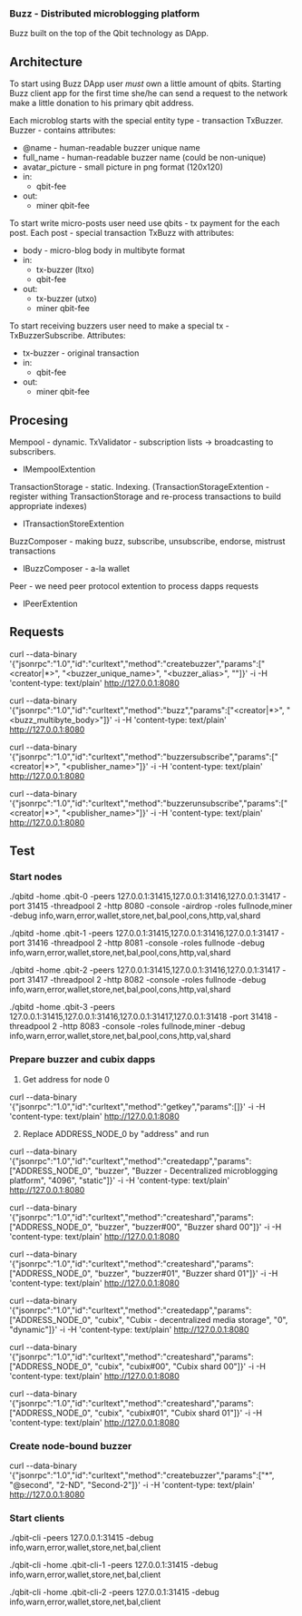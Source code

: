 ### Buzz - Distributed microblogging platform

Buzz built on the top of the Qbit technology as DApp.

## Architecture

To start using Buzz DApp user _must_ own a little amount of qbits. Starting Buzz client app for the first time she/he can send a request to the network make a little donation to his primary qbit address.

Each microblog starts with the special entity type - transaction TxBuzzer. Buzzer - contains attributes:
 - @name - human-readable buzzer unique name
 - full_name - human-readable buzzer name (could be non-unique)
 - avatar_picture - small picture in png format (120x120)
 - in:
   - qbit-fee
 - out:
   - miner qbit-fee

To start write micro-posts user need use qbits - tx payment for the each post. Each post - special transaction TxBuzz with attributes:
 - body - micro-blog body in multibyte format
 - in:
   - tx-buzzer (ltxo)
   - qbit-fee
 - out:
   - tx-buzzer (utxo)
   - miner qbit-fee

To start receiving buzzers user need to make a special tx - TxBuzzerSubscribe. Attributes:
 - tx-buzzer - original transaction
 - in:
   - qbit-fee
 - out:
   - miner qbit-fee

## Procesing

Mempool - dynamic. TxValidator - subscription lists -> broadcasting to subscribers.
 - IMempoolExtention

TransactionStorage - static. Indexing. (TransactionStorageExtention - register withing TransactionStorage and re-process transactions to build appropriate indexes)
 - ITransactionStoreExtention

BuzzComposer - making buzz, subscribe, unsubscribe, endorse, mistrust transactions
 - IBuzzComposer - a-la wallet

Peer - we need peer protocol extention to process dapps requests
 - IPeerExtention

## Requests

curl --data-binary '{"jsonrpc":"1.0","id":"curltext","method":"createbuzzer","params":["<creator|*>", "<buzzer_unique_name>", "<buzzer_alias>", "<description>"]}' -i -H 'content-type: text/plain' http://127.0.0.1:8080

curl --data-binary '{"jsonrpc":"1.0","id":"curltext","method":"buzz","params":["<creator|*>", "<buzz_multibyte_body>"]}' -i -H 'content-type: text/plain' http://127.0.0.1:8080

curl --data-binary '{"jsonrpc":"1.0","id":"curltext","method":"buzzersubscribe","params":["<creator|*>", "<publisher_name>"]}' -i -H 'content-type: text/plain' http://127.0.0.1:8080

curl --data-binary '{"jsonrpc":"1.0","id":"curltext","method":"buzzerunsubscribe","params":["<creator|*>", "<publisher_name>"]}' -i -H 'content-type: text/plain' http://127.0.0.1:8080

## Test

### Start nodes

./qbitd -home .qbit-0 -peers 127.0.0.1:31415,127.0.0.1:31416,127.0.0.1:31417 -port 31415 -threadpool 2 -http 8080 -console -airdrop -roles fullnode,miner -debug info,warn,error,wallet,store,net,bal,pool,cons,http,val,shard

./qbitd -home .qbit-1 -peers 127.0.0.1:31415,127.0.0.1:31416,127.0.0.1:31417 -port 31416 -threadpool 2 -http 8081 -console -roles fullnode -debug info,warn,error,wallet,store,net,bal,pool,cons,http,val,shard

./qbitd -home .qbit-2 -peers 127.0.0.1:31415,127.0.0.1:31416,127.0.0.1:31417 -port 31417 -threadpool 2 -http 8082 -console -roles fullnode -debug info,warn,error,wallet,store,net,bal,pool,cons,http,val,shard

./qbitd -home .qbit-3 -peers 127.0.0.1:31415,127.0.0.1:31416,127.0.0.1:31417,127.0.0.1:31418 -port 31418 -threadpool 2 -http 8083 -console -roles fullnode,miner -debug info,warn,error,wallet,store,net,bal,pool,cons,http,val,shard

### Prepare buzzer and cubix dapps

1. Get address for node 0

curl --data-binary '{"jsonrpc":"1.0","id":"curltext","method":"getkey","params":[]}' -i -H 'content-type: text/plain' http://127.0.0.1:8080

2. Replace ADDRESS_NODE_0 by "address" and run

curl --data-binary '{"jsonrpc":"1.0","id":"curltext","method":"createdapp","params":["ADDRESS_NODE_0", "buzzer", "Buzzer - Decentralized microblogging platform", "4096", "static"]}' -i -H 'content-type: text/plain' http://127.0.0.1:8080

curl --data-binary '{"jsonrpc":"1.0","id":"curltext","method":"createshard","params":["ADDRESS_NODE_0", "buzzer", "buzzer#00", "Buzzer shard 00"]}' -i -H 'content-type: text/plain' http://127.0.0.1:8080

curl --data-binary '{"jsonrpc":"1.0","id":"curltext","method":"createshard","params":["ADDRESS_NODE_0", "buzzer", "buzzer#01", "Buzzer shard 01"]}' -i -H 'content-type: text/plain' http://127.0.0.1:8080

curl --data-binary '{"jsonrpc":"1.0","id":"curltext","method":"createdapp","params":["ADDRESS_NODE_0", "cubix", "Cubix - decentralized media storage", "0", "dynamic"]}' -i -H 'content-type: text/plain' http://127.0.0.1:8080

curl --data-binary '{"jsonrpc":"1.0","id":"curltext","method":"createshard","params":["ADDRESS_NODE_0", "cubix", "cubix#00", "Cubix shard 00"]}' -i -H 'content-type: text/plain' http://127.0.0.1:8080

curl --data-binary '{"jsonrpc":"1.0","id":"curltext","method":"createshard","params":["ADDRESS_NODE_0", "cubix", "cubix#01", "Cubix shard 01"]}' -i -H 'content-type: text/plain' http://127.0.0.1:8080

### Create node-bound buzzer

curl --data-binary '{"jsonrpc":"1.0","id":"curltext","method":"createbuzzer","params":["*", "@second", "2-ND", "Second-2"]}' -i -H 'content-type: text/plain' http://127.0.0.1:8080


### Start clients

./qbit-cli -peers 127.0.0.1:31415 -debug info,warn,error,wallet,store,net,bal,client

./qbit-cli -home .qbit-cli-1 -peers 127.0.0.1:31415 -debug info,warn,error,wallet,store,net,bal,client

./qbit-cli -home .qbit-cli-2 -peers 127.0.0.1:31415 -debug info,warn,error,wallet,store,net,bal,client
